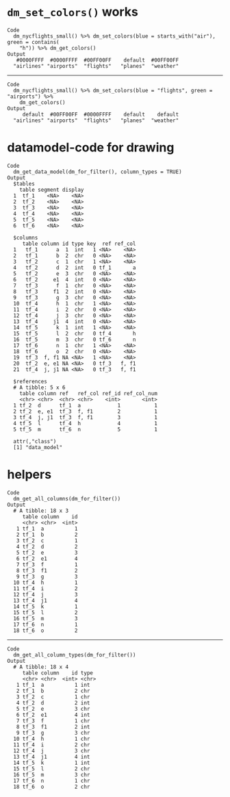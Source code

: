 # `dm_set_colors()` works

    Code
      dm_nycflights_small() %>% dm_set_colors(blue = starts_with("air"), green = contains(
        "h")) %>% dm_get_colors()
    Output
       #0000FFFF  #0000FFFF  #00FF00FF    default  #00FF00FF 
      "airlines" "airports"  "flights"   "planes"  "weather" 

---

    Code
      dm_nycflights_small() %>% dm_set_colors(blue = "flights", green = "airports") %>%
        dm_get_colors()
    Output
         default  #00FF00FF  #0000FFFF    default    default 
      "airlines" "airports"  "flights"   "planes"  "weather" 

# datamodel-code for drawing

    Code
      dm_get_data_model(dm_for_filter(), column_types = TRUE)
    Output
      $tables
        table segment display
      1  tf_1    <NA>    <NA>
      2  tf_2    <NA>    <NA>
      3  tf_3    <NA>    <NA>
      4  tf_4    <NA>    <NA>
      5  tf_5    <NA>    <NA>
      6  tf_6    <NA>    <NA>
      
      $columns
         table column id type key  ref ref_col
      1   tf_1      a  1  int   1 <NA>    <NA>
      2   tf_1      b  2  chr   0 <NA>    <NA>
      3   tf_2      c  1  chr   1 <NA>    <NA>
      4   tf_2      d  2  int   0 tf_1       a
      5   tf_2      e  3  chr   0 <NA>    <NA>
      6   tf_2     e1  4  int   0 <NA>    <NA>
      7   tf_3      f  1  chr   0 <NA>    <NA>
      8   tf_3     f1  2  int   0 <NA>    <NA>
      9   tf_3      g  3  chr   0 <NA>    <NA>
      10  tf_4      h  1  chr   1 <NA>    <NA>
      11  tf_4      i  2  chr   0 <NA>    <NA>
      12  tf_4      j  3  chr   0 <NA>    <NA>
      13  tf_4     j1  4  int   0 <NA>    <NA>
      14  tf_5      k  1  int   1 <NA>    <NA>
      15  tf_5      l  2  chr   0 tf_4       h
      16  tf_5      m  3  chr   0 tf_6       n
      17  tf_6      n  1  chr   1 <NA>    <NA>
      18  tf_6      o  2  chr   0 <NA>    <NA>
      19  tf_3  f, f1 NA <NA>   1 <NA>    <NA>
      20  tf_2  e, e1 NA <NA>   0 tf_3   f, f1
      21  tf_4  j, j1 NA <NA>   0 tf_3   f, f1
      
      $references
      # A tibble: 5 x 6
        table column ref   ref_col ref_id ref_col_num
        <chr> <chr>  <chr> <chr>    <int>       <int>
      1 tf_2  d      tf_1  a            1           1
      2 tf_2  e, e1  tf_3  f, f1        2           1
      3 tf_4  j, j1  tf_3  f, f1        3           1
      4 tf_5  l      tf_4  h            4           1
      5 tf_5  m      tf_6  n            5           1
      
      attr(,"class")
      [1] "data_model"

# helpers

    Code
      dm_get_all_columns(dm_for_filter())
    Output
      # A tibble: 18 x 3
         table column    id
         <chr> <chr>  <int>
       1 tf_1  a          1
       2 tf_1  b          2
       3 tf_2  c          1
       4 tf_2  d          2
       5 tf_2  e          3
       6 tf_2  e1         4
       7 tf_3  f          1
       8 tf_3  f1         2
       9 tf_3  g          3
      10 tf_4  h          1
      11 tf_4  i          2
      12 tf_4  j          3
      13 tf_4  j1         4
      14 tf_5  k          1
      15 tf_5  l          2
      16 tf_5  m          3
      17 tf_6  n          1
      18 tf_6  o          2

---

    Code
      dm_get_all_column_types(dm_for_filter())
    Output
      # A tibble: 18 x 4
         table column    id type 
         <chr> <chr>  <int> <chr>
       1 tf_1  a          1 int  
       2 tf_1  b          2 chr  
       3 tf_2  c          1 chr  
       4 tf_2  d          2 int  
       5 tf_2  e          3 chr  
       6 tf_2  e1         4 int  
       7 tf_3  f          1 chr  
       8 tf_3  f1         2 int  
       9 tf_3  g          3 chr  
      10 tf_4  h          1 chr  
      11 tf_4  i          2 chr  
      12 tf_4  j          3 chr  
      13 tf_4  j1         4 int  
      14 tf_5  k          1 int  
      15 tf_5  l          2 chr  
      16 tf_5  m          3 chr  
      17 tf_6  n          1 chr  
      18 tf_6  o          2 chr  

